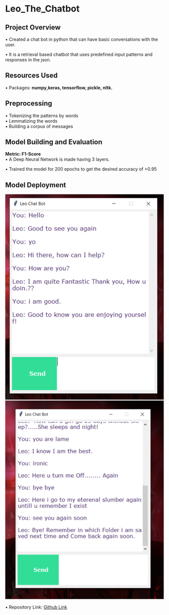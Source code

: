 # Leo_The_Chatbot

## Project Overview
• Created a chat bot in python that can have basic conversations with the user.

• It is a retrieval based chatbot that uses predefined input patterns and responses in the json.

## Resources Used
• Packages: **numpy,keras, tensorflow, pickle, nltk.**<br/>

## Preprocessing
• Tokenizing the patterns by words<br/>
• Lemmatizing the words<br/>
• Building a corpus of messages

## Model Building and Evaluation
**Metric: F1-Score**<br/>
• A Deep Neural Network is made having 3 layers.

• Trained the model for 200 epochs to get the desired accuracy of >0.95

## Model Deployment
![Prediction](readme-resources/s1.png)
![Prediction](readme-resources/s2.png)


• Repository Link: [Github Link](https://github.com/JSPurewal/Leo_The_Chatbot)<br />
